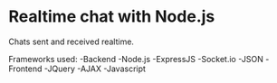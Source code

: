 # Realtime chat with Node.js

Chats sent and received realtime.

Frameworks used:
-Backend
  -Node.js
  -ExpressJS
  -Socket.io
  -JSON
-Frontend
  -JQuery
  -AJAX
  -Javascript
